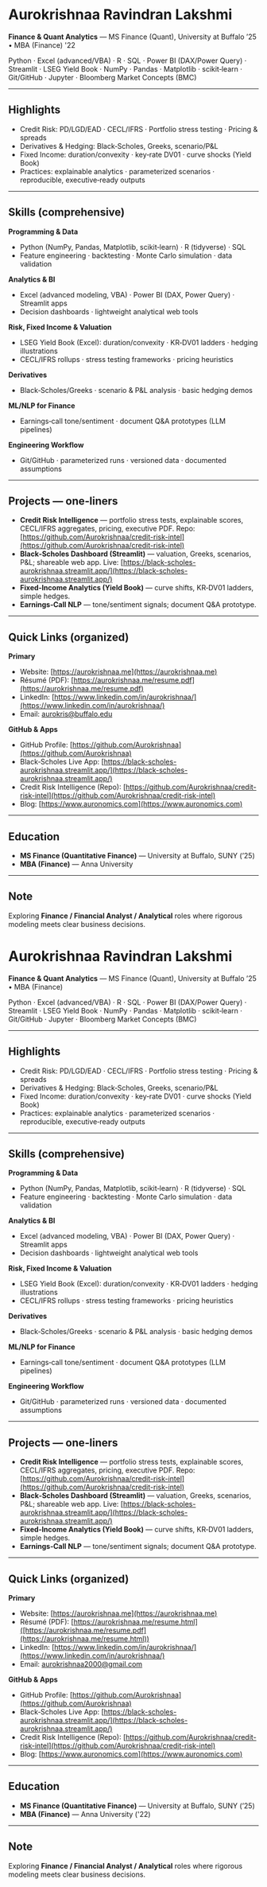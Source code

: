 # Aurokrishnaa Ravindran Lakshmi

**Finance & Quant Analytics** — MS Finance (Quant), University at Buffalo ’25 • MBA (Finance) '22

Python · Excel (advanced/VBA) · R · SQL · Power BI (DAX/Power Query) · Streamlit · LSEG Yield Book · NumPy · Pandas · Matplotlib · scikit‑learn · Git/GitHub · Jupyter · Bloomberg Market Concepts (BMC)

---

## Highlights

* Credit Risk: PD/LGD/EAD · CECL/IFRS · Portfolio stress testing · Pricing & spreads
* Derivatives & Hedging: Black‑Scholes, Greeks, scenario/P\&L
* Fixed Income: duration/convexity · key‑rate DV01 · curve shocks (Yield Book)
* Practices: explainable analytics · parameterized scenarios · reproducible, executive‑ready outputs

---

## Skills (comprehensive)

**Programming & Data**

* Python (NumPy, Pandas, Matplotlib, scikit‑learn) · R (tidyverse) · SQL
* Feature engineering · backtesting · Monte Carlo simulation · data validation

**Analytics & BI**

* Excel (advanced modeling, VBA) · Power BI (DAX, Power Query) · Streamlit apps
* Decision dashboards · lightweight analytical web tools

**Risk, Fixed Income & Valuation**

* LSEG Yield Book (Excel): duration/convexity · KR‑DV01 ladders · hedging illustrations
* CECL/IFRS rollups · stress testing frameworks · pricing heuristics

**Derivatives**

* Black‑Scholes/Greeks · scenario & P\&L analysis · basic hedging demos

**ML/NLP for Finance**

* Earnings‑call tone/sentiment · document Q\&A prototypes (LLM pipelines)

**Engineering Workflow**

* Git/GitHub · parameterized runs · versioned data · documented assumptions

---

## Projects — one‑liners

* **Credit Risk Intelligence** — portfolio stress tests, explainable scores, CECL/IFRS aggregates, pricing, executive PDF.
  Repo: [https://github.com/Aurokrishnaa/credit-risk-intel](https://github.com/Aurokrishnaa/credit-risk-intel)
* **Black‑Scholes Dashboard (Streamlit)** — valuation, Greeks, scenarios, P\&L; shareable web app.
  Live: [https://black-scholes-aurokrishnaa.streamlit.app/](https://black-scholes-aurokrishnaa.streamlit.app/)
* **Fixed‑Income Analytics (Yield Book)** — curve shifts, KR‑DV01 ladders, simple hedges.
* **Earnings‑Call NLP** — tone/sentiment signals; document Q\&A prototype.

---

## Quick Links (organized)

**Primary**

* Website: [https://aurokrishnaa.me](https://aurokrishnaa.me)
* Résumé (PDF): [https://aurokrishnaa.me/resume.pdf](https://aurokrishnaa.me/resume.pdf)
* LinkedIn: [https://www.linkedin.com/in/aurokrishnaa/](https://www.linkedin.com/in/aurokrishnaa/)
* Email: [aurokris@buffalo.edu](mailto:aurokris@buffalo.edu)

**GitHub & Apps**

* GitHub Profile: [https://github.com/Aurokrishnaa](https://github.com/Aurokrishnaa)
* Black‑Scholes Live App: [https://black-scholes-aurokrishnaa.streamlit.app/](https://black-scholes-aurokrishnaa.streamlit.app/)
* Credit Risk Intelligence (Repo): [https://github.com/Aurokrishnaa/credit-risk-intel](https://github.com/Aurokrishnaa/credit-risk-intel)
* Blog: [https://www.auronomics.com](https://www.auronomics.com)

---

## Education

* **MS Finance (Quantitative Finance)** — University at Buffalo, SUNY (’25)
* **MBA (Finance)** — Anna University

---

## Note

Exploring **Finance / Financial Analyst / Analytical** roles where rigorous modeling meets clear business decisions.
# Aurokrishnaa Ravindran Lakshmi

**Finance & Quant Analytics** — MS Finance (Quant), University at Buffalo ’25 • MBA (Finance)

Python · Excel (advanced/VBA) · R · SQL · Power BI (DAX/Power Query) · Streamlit · LSEG Yield Book · NumPy · Pandas · Matplotlib · scikit‑learn · Git/GitHub · Jupyter · Bloomberg Market Concepts (BMC)

---

## Highlights

* Credit Risk: PD/LGD/EAD · CECL/IFRS · Portfolio stress testing · Pricing & spreads
* Derivatives & Hedging: Black‑Scholes, Greeks, scenario/P\&L
* Fixed Income: duration/convexity · key‑rate DV01 · curve shocks (Yield Book)
* Practices: explainable analytics · parameterized scenarios · reproducible, executive‑ready outputs

---

## Skills (comprehensive)

**Programming & Data**

* Python (NumPy, Pandas, Matplotlib, scikit‑learn) · R (tidyverse) · SQL
* Feature engineering · backtesting · Monte Carlo simulation · data validation

**Analytics & BI**

* Excel (advanced modeling, VBA) · Power BI (DAX, Power Query) · Streamlit apps
* Decision dashboards · lightweight analytical web tools

**Risk, Fixed Income & Valuation**

* LSEG Yield Book (Excel): duration/convexity · KR‑DV01 ladders · hedging illustrations
* CECL/IFRS rollups · stress testing frameworks · pricing heuristics

**Derivatives**

* Black‑Scholes/Greeks · scenario & P\&L analysis · basic hedging demos

**ML/NLP for Finance**

* Earnings‑call tone/sentiment · document Q\&A prototypes (LLM pipelines)

**Engineering Workflow**

* Git/GitHub · parameterized runs · versioned data · documented assumptions

---

## Projects — one‑liners

* **Credit Risk Intelligence** — portfolio stress tests, explainable scores, CECL/IFRS aggregates, pricing, executive PDF.
  Repo: [https://github.com/Aurokrishnaa/credit-risk-intel](https://github.com/Aurokrishnaa/credit-risk-intel)
* **Black‑Scholes Dashboard (Streamlit)** — valuation, Greeks, scenarios, P\&L; shareable web app.
  Live: [https://black-scholes-aurokrishnaa.streamlit.app/](https://black-scholes-aurokrishnaa.streamlit.app/)
* **Fixed‑Income Analytics (Yield Book)** — curve shifts, KR‑DV01 ladders, simple hedges.
* **Earnings‑Call NLP** — tone/sentiment signals; document Q\&A prototype.

---

## Quick Links (organized)

**Primary**

* Website: [https://aurokrishnaa.me](https://aurokrishnaa.me)
* Résumé (PDF): [https://aurokrishnaa.me/resume.html]([https://aurokrishnaa.me/resume.pdf](https://aurokrishnaa.me/resume.html))
* LinkedIn: [https://www.linkedin.com/in/aurokrishnaa/](https://www.linkedin.com/in/aurokrishnaa/)
* Email: [aurokrishnaa2000@gmail.com](mailto:aurokrishnaa2000@gmail.com)

**GitHub & Apps**

* GitHub Profile: [https://github.com/Aurokrishnaa](https://github.com/Aurokrishnaa)
* Black‑Scholes Live App: [https://black-scholes-aurokrishnaa.streamlit.app/](https://black-scholes-aurokrishnaa.streamlit.app/)
* Credit Risk Intelligence (Repo): [https://github.com/Aurokrishnaa/credit-risk-intel](https://github.com/Aurokrishnaa/credit-risk-intel)
* Blog: [https://www.auronomics.com](https://www.auronomics.com)

---

## Education

* **MS Finance (Quantitative Finance)** — University at Buffalo, SUNY (’25)
* **MBA (Finance)** — Anna University ('22)

---

## Note

Exploring **Finance / Financial Analyst / Analytical** roles where rigorous modeling meets clear business decisions.
